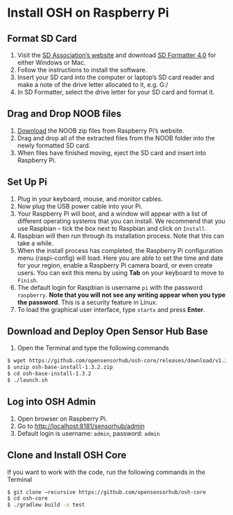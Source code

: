 # Install OSH on Raspberry Pi

## Format SD Card

1. Visit the [SD Association’s website](http://www.sdcard.org/) and download [SD Formatter 4.0](https://www.sdcard.org/downloads/formatter_4/) for either Windows or Mac.
2. Follow the instructions to install the software.
3. Insert your SD card into the computer or laptop’s SD card reader and make a note of the drive letter allocated to it, e.g. G:/
4. In SD Formatter, select the drive letter for your SD card and format it.

## Drag and Drop NOOB files

1. [Download](http://www.raspberrypi.org/downloads/)  the NOOB zip files from Raspberry Pi’s website.
2. Drag and drop all of the extracted files from the NOOB folder into the newly formatted SD card.
3. When files have finished moving, eject the SD card and insert into Raspberry Pi.

## Set Up Pi

1. Plug in your keyboard, mouse, and monitor cables.
2. Now plug the USB power cable into your Pi.
3. Your Raspberry Pi will boot, and a window will appear with a list of different operating systems that you can install. We recommend that you use Raspbian – tick the box next to Raspbian and click on `Install`.
4. Raspbian will then run through its installation process. Note that this can take a while.
5. When the install process has completed, the Raspberry Pi configuration menu (raspi-config) will load. Here you are able to set the time and date for your region, enable a Raspberry Pi camera board, or even create users. You can exit this menu by using **Tab** on your keyboard to move to `Finish`.
6. The default login for Raspbian is username `pi` with the password `raspberry`. **Note that you will not see any writing appear when you type the password**. This is a security feature in Linux.
7. To load the graphical user interface, type `startx` and press **Enter**.

## Download and Deploy Open Sensor Hub Base

1. Open the Terminal and type the following commands

```bash
$ wget https://github.com/opensensorhub/osh-core/releases/download/v1.3.2/osh-base-install-1.3.2.zip
$ unzip osh-base-install-1.3.2.zip
$ cd osh-base-install-1.3.2
$ ./launch.sh
```

## Log into OSH Admin

1. Open browser on Raspberry Pi.
2. Go to <http://localhost:8181/sensorhub/admin>
3. Default login is username: `admin`, password: `admin`

## Clone and Install OSH Core

If you want to work with the code, run the following commands in the Terminal

```bash
$ git clone –recursive https://github.com/opensensorhub/osh-core
$ cd osh-core
$ ./gradlew build -x test
```
